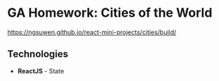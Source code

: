 # GA Homework: Cities of the World
https://ngsuwen.github.io/react-mini-projects/cities/build/
## Technologies
* **ReactJS** - State
